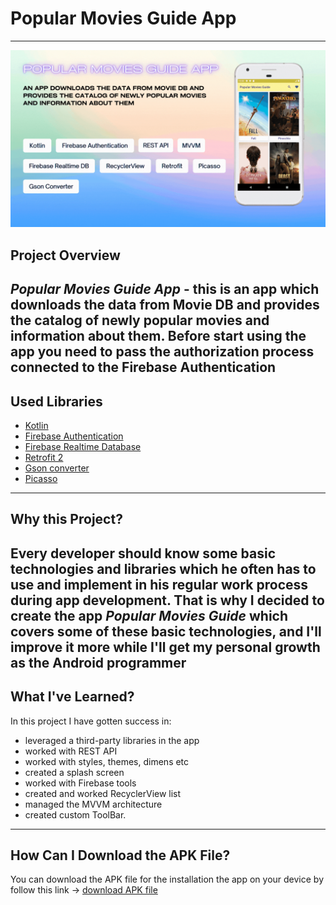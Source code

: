 # Popular Movies Guide App

---

![presentation logo](/app/src/main/res/drawable/presentation.gif)

## **Project Overview**

**_Popular Movies Guide App_** - this is an app which downloads the data from Movie DB 
and provides the catalog of newly popular movies
and information about them. Before start using the app you need to pass the authorization
process connected to the Firebase Authentication
---

## **Used Libraries**

- [Kotlin](https://github.com/JetBrains/kotlin/releases/tag/v1.7.10)
- [Firebase Authentication](https://firebase.google.com/products/auth)
- [Firebase Realtime Database](https://firebase.google.com/products/realtime-database)
- [Retrofit 2](https://github.com/square/retrofit)
- [Gson converter](https://github.com/square/retrofit/tree/master/retrofit-converters/gson)
- [Picasso](https://square.github.io/picasso/)
---

## **Why this Project?**

Every developer should know some basic technologies and libraries which he often has 
to use and implement in his regular work process during app development. 
That is why I decided to create the app _Popular Movies Guide_ which
covers some of these basic technologies, and I'll improve it more while I'll get my 
personal growth as the Android programmer
---

## **What I've Learned?**

In this project I have gotten success in:

- leveraged a third-party libraries in the app
- worked with REST API
- worked with styles, themes, dimens etc
- created a splash screen
- worked with Firebase tools
- created and worked RecyclerView list
- managed the MVVM architecture
- created custom ToolBar.
---

## **How Can I Download the APK File?**

You can download the APK file for the installation the app on your device by follow this link ->
[download APK file](https://drive.google.com/drive/folders/1dwsl-F2TN1ATmTd9Iz7v03_SOc9DP5DE?usp=sharing)